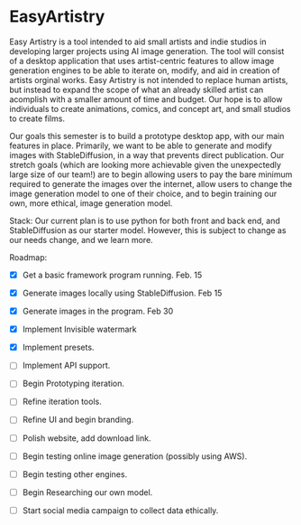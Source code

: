# EasyArtistry
Easy Artistry is a tool intended to aid small artists and indie studios in developing larger projects using AI image generation. The tool will consist of a desktop application that uses artist-centric features to allow image generation engines to be able to iterate on, modify, and aid in creation of artists orginal works. Easy Artistry is not intended to replace human artists, but instead to expand the scope of what an already skilled artist can acomplish with a smaller amount of time and budget. Our hope is to allow individuals to create animations, comics, and concept art, and small studios to create films. 

Our goals this semester is to build a prototype desktop app, with our main features in place. Primarily, we want to be able to generate and modify images with StableDiffusion, in a way that prevents direct publication. Our stretch goals (which are looking more achievable given the unexpectedly large size of our team!) are to begin allowing users to pay the bare minimum required to generate the images over the internet, allow users to change the image generation model to one of their choice, and to begin training our own, more ethical, image generation model. 

Stack: Our current plan is to use python for both front and back end, and StableDiffusion as our starter model. However, this is subject to change as our needs change, and we learn more.


Roadmap:
- [x] Get a basic framework program running. Feb. 15
- [x] Generate images locally using StableDiffusion. Feb 15
- [x] Generate images in the program. Feb 30
- [x] Implement Invisible watermark
- [x] Implement presets.
- [ ] Implement API support.
- [ ] Begin Prototyping iteration. 
- [ ] Refine iteration tools.
- [ ] Refine UI and begin branding.
- [ ] Polish website, add download link.
- [ ] Begin testing online image generation (possibly using AWS).
- [ ] Begin testing other engines. 
- [ ] Begin Researching our own model.
- [ ] Start social media campaign to collect data ethically.

